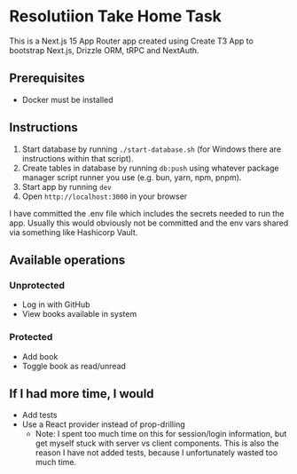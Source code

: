 # Resolutiion Take Home Task

This is a Next.js 15 App Router app created using Create T3 App to bootstrap Next.js, Drizzle ORM, tRPC and NextAuth.

## Prerequisites

- Docker must be installed

## Instructions

1. Start database by running `./start-database.sh` (for Windows there are instructions within that script).
2. Create tables in database by running `db:push` using whatever package manager script runner you use (e.g. bun, yarn, npm, pnpm).
3. Start app by running `dev`
4. Open `http://localhost:3000` in your browser

I have committed the .env file which includes the secrets needed to run the app. Usually this would obviously not be committed and the env vars shared via something like Hashicorp Vault.

## Available operations

### Unprotected

- Log in with GitHub
- View books available in system

### Protected

- Add book
- Toggle book as read/unread

## If I had more time, I would

- Add tests
- Use a React provider instead of prop-drilling
  - Note: I spent too much time on this for session/login information, but get myself stuck with server vs client components. This is also the reason I have not added tests, because I unfortunately wasted too much time.
